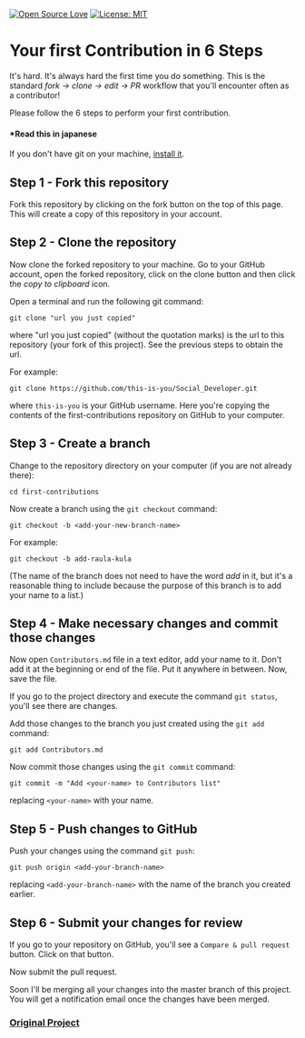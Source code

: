 [![Open Source Love](https://badges.frapsoft.com/os/v1/open-source.svg?v=103)](https://github.com/ellerbrock/open-source-badges/)
[![License: MIT](https://img.shields.io/badge/License-MIT-green.svg)](https://opensource.org/licenses/MIT)

# Your first Contribution in 6 Steps 

It's hard. It's always hard the first time you do something. This is the standard _fork -> clone -> edit -> PR_ workflow that you'll encounter often as a contributor!

Please follow the 6 steps to perform your first contribution.

#### *Read this in japanese

If you don't have git on your machine, [install it]( https://help.github.com/articles/set-up-git/).

## Step 1 - Fork this repository

Fork this repository by clicking on the fork button on the top of this page.
This will create a copy of this repository in your account.

## Step 2 - Clone the repository

Now clone the forked repository to your machine. Go to your GitHub account, open the forked repository, click on the clone button and then click the *copy to clipboard* icon.

Open a terminal and run the following git command:

```
git clone "url you just copied"
```
where "url you just copied" (without the quotation marks) is the url to this repository (your fork of this project). See the previous steps to obtain the url.

For example:
```
git clone https://github.com/this-is-you/Social_Developer.git
```
where `this-is-you` is your GitHub username. Here you're copying the contents of the first-contributions repository on GitHub to your computer.

## Step 3 - Create a branch

Change to the repository directory on your computer (if you are not already there):

```
cd first-contributions
```
Now create a branch using the `git checkout` command:
```
git checkout -b <add-your-new-branch-name>
```

For example:
```
git checkout -b add-raula-kula
```
(The name of the branch does not need to have the word *add* in it, but it's a reasonable thing to include because the purpose of this branch is to add your name to a list.)

## Step 4 - Make necessary changes and commit those changes

Now open `Contributors.md` file in a text editor, add your name to it. Don't add it at the beginning or end of the file. Put it anywhere in between. Now, save the file.

If you go to the project directory and execute the command `git status`, you'll see there are changes.

Add those changes to the branch you just created using the `git add` command:

```
git add Contributors.md
```

Now commit those changes using the `git commit` command:
```
git commit -m "Add <your-name> to Contributors list"
```
replacing `<your-name>` with your name.

## Step 5 - Push changes to GitHub

Push your changes using the command `git push`:
```
git push origin <add-your-branch-name>
```
replacing `<add-your-branch-name>` with the name of the branch you created earlier.

## Step 6 - Submit your changes for review

If you go to your repository on GitHub, you'll see a  `Compare & pull request` button. Click on that button.

Now submit the pull request.

Soon I'll be merging all your changes into the master branch of this project. You will get a notification email once the changes have been merged.

### [Original Project](https://github.com/firstcontributions/first-contributions)
